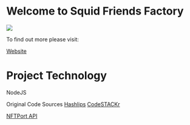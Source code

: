 # Welcome to Squid Friends Factory

![](https://logo.png)

To find out more please visit:





[ Website](https://squidfriends.xyz)

# Project Technology

NodeJS

Original Code Sources
[Hashlips](https://github.com/HashLips/hashlips_art_engine)
[CodeSTACKr](https://github.com/codeSTACKr)

[NFTPort API](https://www.nftport.xyz/)
